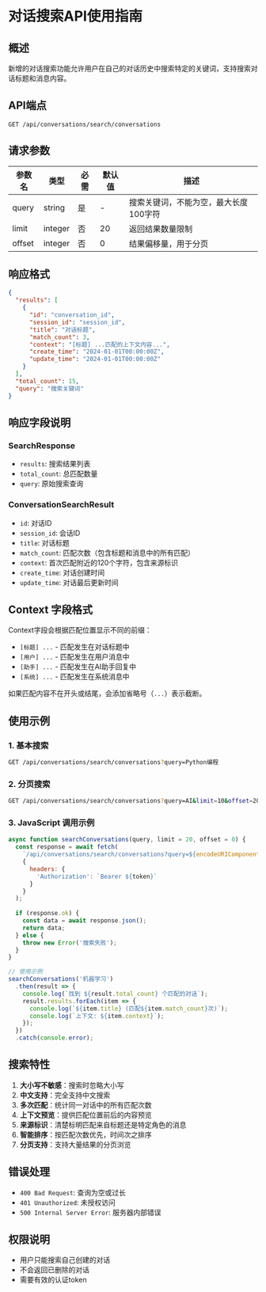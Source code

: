 # 对话搜索API使用指南

## 概述

新增的对话搜索功能允许用户在自己的对话历史中搜索特定的关键词，支持搜索对话标题和消息内容。

## API端点

```
GET /api/conversations/search/conversations
```

## 请求参数

| 参数名 | 类型 | 必需 | 默认值 | 描述 |
|--------|------|------|--------|------|
| query | string | 是 | - | 搜索关键词，不能为空，最大长度100字符 |
| limit | integer | 否 | 20 | 返回结果数量限制 |
| offset | integer | 否 | 0 | 结果偏移量，用于分页 |

## 响应格式

```json
{
  "results": [
    {
      "id": "conversation_id",
      "session_id": "session_id", 
      "title": "对话标题",
      "match_count": 3,
      "context": "[标题] ...匹配的上下文内容...",
      "create_time": "2024-01-01T00:00:00Z",
      "update_time": "2024-01-01T00:00:00Z"
    }
  ],
  "total_count": 15,
  "query": "搜索关键词"
}
```

## 响应字段说明

### SearchResponse
- `results`: 搜索结果列表
- `total_count`: 总匹配数量
- `query`: 原始搜索查询

### ConversationSearchResult
- `id`: 对话ID
- `session_id`: 会话ID
- `title`: 对话标题
- `match_count`: 匹配次数（包含标题和消息中的所有匹配）
- `context`: 首次匹配附近的120个字符，包含来源标识
- `create_time`: 对话创建时间
- `update_time`: 对话最后更新时间

## Context 字段格式

Context字段会根据匹配位置显示不同的前缀：

- `[标题] ...` - 匹配发生在对话标题中
- `[用户] ...` - 匹配发生在用户消息中
- `[助手] ...` - 匹配发生在AI助手回复中
- `[系统] ...` - 匹配发生在系统消息中

如果匹配内容不在开头或结尾，会添加省略号（`...`）表示截断。

## 使用示例

### 1. 基本搜索

```bash
GET /api/conversations/search/conversations?query=Python编程
```

### 2. 分页搜索

```bash
GET /api/conversations/search/conversations?query=AI&limit=10&offset=20
```

### 3. JavaScript 调用示例

```javascript
async function searchConversations(query, limit = 20, offset = 0) {
  const response = await fetch(
    `/api/conversations/search/conversations?query=${encodeURIComponent(query)}&limit=${limit}&offset=${offset}`,
    {
      headers: {
        'Authorization': `Bearer ${token}`
      }
    }
  );
  
  if (response.ok) {
    const data = await response.json();
    return data;
  } else {
    throw new Error('搜索失败');
  }
}

// 使用示例
searchConversations('机器学习')
  .then(result => {
    console.log(`找到 ${result.total_count} 个匹配的对话`);
    result.results.forEach(item => {
      console.log(`${item.title} (匹配${item.match_count}次)`);
      console.log(`上下文: ${item.context}`);
    });
  })
  .catch(console.error);
```

## 搜索特性

1. **大小写不敏感**：搜索时忽略大小写
2. **中文支持**：完全支持中文搜索
3. **多次匹配**：统计同一对话中的所有匹配次数
4. **上下文预览**：提供匹配位置前后的内容预览
5. **来源标识**：清楚标明匹配来自标题还是特定角色的消息
6. **智能排序**：按匹配次数优先，时间次之排序
7. **分页支持**：支持大量结果的分页浏览

## 错误处理

- `400 Bad Request`: 查询为空或过长
- `401 Unauthorized`: 未授权访问
- `500 Internal Server Error`: 服务器内部错误

## 权限说明

- 用户只能搜索自己创建的对话
- 不会返回已删除的对话
- 需要有效的认证token 